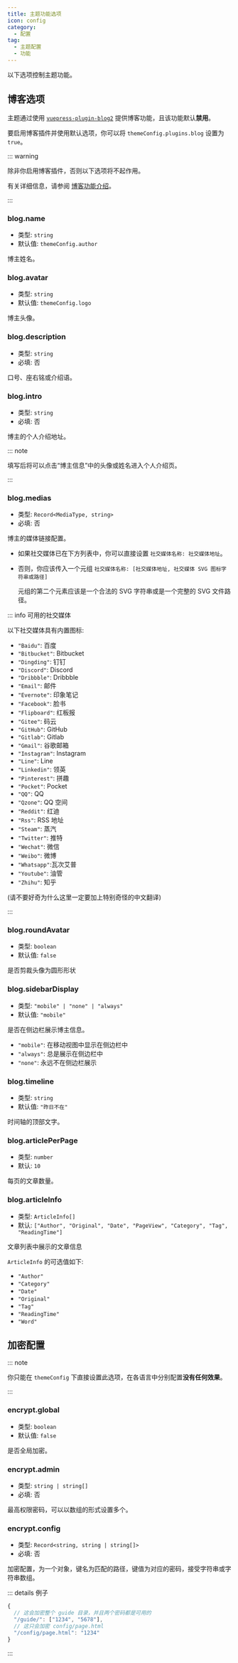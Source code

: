 ```yaml
---
title: 主题功能选项
icon: config
category:
  - 配置
tag:
  - 主题配置
  - 功能
---
```


以下选项控制主题功能。

<!-- more -->

## 博客选项

主题通过使用 [`vuepress-plugin-blog2`][blog2] 提供博客功能，且该功能默认**禁用**。

要启用博客插件并使用默认选项，你可以将 `themeConfig.plugins.blog` 设置为 `true`。

::: warning

除非你启用博客插件，否则以下选项将不起作用。

有关详细信息，请参阅 [博客功能介绍](../../guide/blog/intro.md)。

:::

### blog.name

- 类型: `string`
- 默认值: `themeConfig.author`

博主姓名。

### blog.avatar

- 类型: `string`
- 默认值: `themeConfig.logo`

博主头像。

### blog.description

- 类型: `string`
- 必填: 否

口号、座右铭或介绍语。

### blog.intro

- 类型: `string`
- 必填: 否

博主的个人介绍地址。

::: note

填写后将可以点击“博主信息”中的头像或姓名进入个人介绍页。

:::

### blog.medias

- 类型: `Record<MediaType, string>`
- 必填: 否

博主的媒体链接配置。

- 如果社交媒体已在下方列表中，你可以直接设置 `社交媒体名称: 社交媒体地址`。
- 否则，你应该传入一个元组 `社交媒体名称: [社交媒体地址, 社交媒体 SVG 图标字符串或路径]`

  元组的第二个元素应该是一个合法的 SVG 字符串或是一个完整的 SVG 文件路径。

::: info 可用的社交媒体

以下社交媒体具有内置图标:

- `"Baidu"`: 百度
- `"Bitbucket"`: Bitbucket
- `"Dingding"`: 钉钉
- `"Discord"`: Discord
- `"Dribbble"`: Dribbble
- `"Email"`: 邮件
- `"Evernote"`: 印象笔记
- `"Facebook"`: 脸书
- `"Flipboard"`: 红板报
- `"Gitee"`: 码云
- `"GitHub"`: GitHub
- `"Gitlab"`: Gitlab
- `"Gmail"`: 谷歌邮箱
- `"Instagram"`: Instagram
- `"Line"`: Line
- `"Linkedin"`: 领英
- `"Pinterest"`: 拼趣
- `"Pocket"`: Pocket
- `"QQ"`: QQ
- `"Qzone"`: QQ 空间
- `"Reddit"`: 红迪
- `"Rss"`: RSS 地址
- `"Steam"`: 蒸汽
- `"Twitter"`: 推特
- `"Wechat"`: 微信
- `"Weibo"`: 微博
- `"Whatsapp"`:瓦次艾普
- `"Youtube"`: 油管
- `"Zhihu"`: 知乎

(请不要好奇为什么这里一定要加上特别奇怪的中文翻译)

:::

### blog.roundAvatar

- 类型: `boolean`
- 默认值: `false`

是否剪裁头像为圆形形状

### blog.sidebarDisplay

- 类型: `"mobile" | "none" | "always"`
- 默认值: `"mobile"`

是否在侧边栏展示博主信息。

- `"mobile"`: 在移动视图中显示在侧边栏中
- `"always"`: 总是展示在侧边栏中
- `"none"`: 永远不在侧边栏展示

### blog.timeline

- 类型: `string`
- 默认值: `"昨日不在"`

时间轴的顶部文字。

### blog.articlePerPage

- 类型: `number`
- 默认: `10`

每页的文章数量。

### blog.articleInfo

- 类型: `ArticleInfo[]`
- 默认: `["Author", "Original", "Date", "PageView", "Category", "Tag", "ReadingTime"]`

文章列表中展示的文章信息

`ArticleInfo` 的可选值如下:

- `"Author"`
- `"Category"`
- `"Date"`
- `"Original"`
- `"Tag"`
- `"ReadingTime"`
- `"Word"`

## 加密配置 <Badge text="仅限 Root" type="warning" />

::: note

你只能在 `themeConfig` 下直接设置此选项，在各语言中分别配置**没有任何效果**。

:::

### encrypt.global

- 类型: `boolean`
- 默认值: `false`

是否全局加密。

### encrypt.admin

- 类型: `string | string[]`
- 必填: 否

最高权限密码，可以以数组的形式设置多个。

### encrypt.config

- 类型: `Record<string, string | string[]>`
- 必填: 否

加密配置，为一个对象，键名为匹配的路径，键值为对应的密码，接受字符串或字符串数组。

::: details 例子

```js
{
  // 这会加密整个 guide 目录，并且两个密码都是可用的
  "/guide/": ["1234", "5678"],
  // 这只会加密 config/page.html
  "/config/page.html": "1234"
}
```

:::

[blog2]: https://vuepress-theme-hope.github.io/v2/blog/zh/
